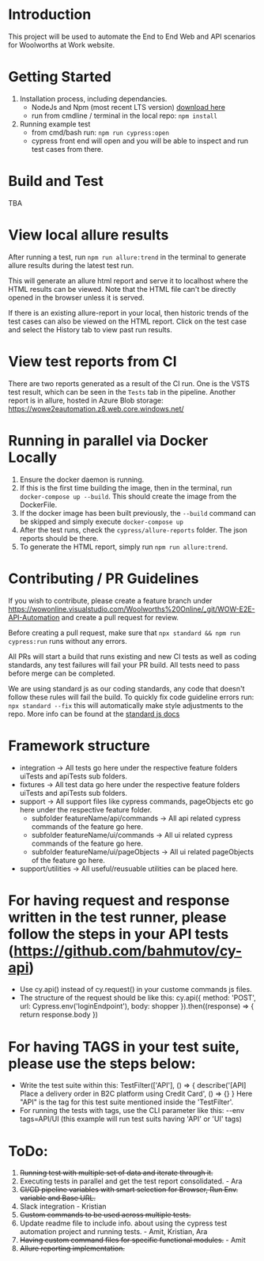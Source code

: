 # Introduction 
This project will be used to automate the End to End Web and API scenarios for Woolworths at Work website.

# Getting Started
1. Installation process, including dependancies. 
    * NodeJs and Npm (most recent LTS version) [download here](https://nodejs.org/en/)
    * run from cmdline / terminal in the local repo: `npm install` 
2. Running example test
    * from cmd/bash run: `npm run cypress:open`
    * cypress front end will open and you will be able to inspect and run test cases from there.

# Build and Test
TBA

# View local allure results
After running a test, run `npm run allure:trend` in the terminal to generate allure results during the latest test run.

This will generate an allure html report and serve it to localhost where the HTML results can be viewed. Note that the HTML file can't be directly opened in the browser unless it is served.

If there is an existing allure-report in your local, then historic trends of the test cases can also be viewed on the HTML report. Click on the test case and select the History tab to view past run results.

# View test reports from CI

There are two reports generated as a result of the CI run. One is the VSTS test result, which can be seen in the `Tests` tab in the pipeline.
Another report is in allure, hosted in Azure Blob storage: https://wowe2eautomation.z8.web.core.windows.net/

# Running in parallel via Docker Locally
1. Ensure the docker daemon is running. 
2. If this is the first time building the image, then in the terminal, run `docker-compose up --build`. This should create the image from the DockerFile. 
3. If the docker image has been built previously, the `--build` command can be skipped and simply execute `docker-compose up`
4. After the test runs, check the `cypress/allure-reports` folder. The json reports should be there.
5. To generate the HTML report, simply run `npm run allure:trend`.

# Contributing / PR Guidelines
If you wish to contribute, please create a feature branch under https://wowonline.visualstudio.com/Woolworths%20Online/_git/WOW-E2E-API-Automation and create a pull request for review. 

Before creating a pull request, make sure that `npx standard && npm run cypress:run` runs without any errors.

All PRs will start a build that runs existing and new CI tests as well as coding standards, any test failures will fail your PR build. All tests need to pass before merge can be completed. 

We are using standard js as our coding standards, any code that doesn't follow these rules will fail the build.
To quickly fix code guideline errors run: `npx standard --fix` this will automatically make style adjustments to the repo. 
More info can be found at the [standard js docs](https://standardjs.com/)

# Framework structure
* integration -> All tests go here under the respective feature folders uiTests and apiTests sub folders.
* fixtures -> All test data go here under the respective feature folders uiTests and apiTests sub folders.
* support -> All support files like cypress commands, pageObjects etc go here under the respective feature folder.
    * subfolder featureName/api/commands -> All api related cypress commands of the feature go here.
    * subfolder featureName/ui/commands -> All ui related cypress commands of the feature go here.
    * subfolder featureName/ui/pageObjects -> All ui related pageObjects of the feature go here.
* support/utilities -> All useful/reusuable utilities can be placed here. 

# For having request and response written in the test runner, please follow the steps in your API tests (https://github.com/bahmutov/cy-api)
* Use cy.api() instead of cy.request() in your custome commands js files.
* The structure of the request should be like this:
    cy.api({
      method: 'POST',
      url: Cypress.env('loginEndpoint'),
      body: shopper
    }).then((response) => {
      return response.body
    })

# For having TAGS in your test suite, please use the steps below:
* Write the test suite within this:
    TestFilter(['API'], () => {
        describe('[API] Place a delivery order in B2C platform using Credit Card', () => {}
    }
Here "API" is the tag for this test suite mentioned inside the 'TestFilter'.
* For running the tests with tags, use the CLI parameter like this:
    --env tags=API/UI (this example will run test suits having 'API' or 'UI' tags)
    
# ToDo:
1. ~~Running test with multiple set of data and iterate through it.~~
2. Executing tests in parallel and get the test report consolidated. - Ara
3. ~~CI/CD pipeline variables with smart selection for Browser, Run Env. variable and Base URL.~~
4. Slack integration - Kristian
5. ~~Custom commands to be used across multiple tests.~~
6. Update readme file to include info. about using the cypress test automation project and running tests. - Amit, Kristian, Ara
7. ~~Having custom command files for specific functional modules.~~ - Amit
8. ~~Allure reporting implementation.~~
